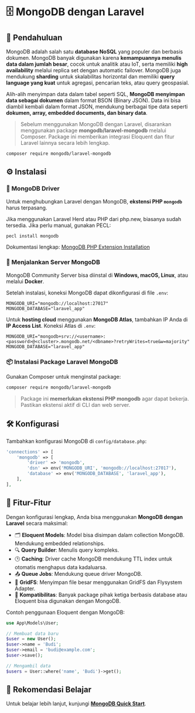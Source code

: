 # 🗄️ MongoDB dengan Laravel

## 📌 Pendahuluan

MongoDB adalah salah satu **database NoSQL** yang populer dan berbasis dokumen. MongoDB banyak digunakan karena **kemampuannya menulis data dalam jumlah besar**, cocok untuk analitik atau IoT, serta memiliki **high availability** melalui replica set dengan automatic failover. MongoDB juga mendukung **sharding** untuk skalabilitas horizontal dan memiliki **query language yang kuat** untuk agregasi, pencarian teks, atau query geospasial.

Alih-alih menyimpan data dalam tabel seperti SQL, **MongoDB menyimpan data sebagai dokumen** dalam format BSON (Binary JSON). Data ini bisa diambil kembali dalam format JSON, mendukung berbagai tipe data seperti **dokumen, array, embedded documents, dan binary data**.

> Sebelum menggunakan MongoDB dengan Laravel, disarankan menggunakan package **mongodb/laravel-mongodb** melalui Composer. Package ini memberikan integrasi Eloquent dan fitur Laravel lainnya secara lebih lengkap.

```bash
composer require mongodb/laravel-mongodb
```



## ⚙️ Instalasi

### 🧩 MongoDB Driver

Untuk menghubungkan Laravel dengan MongoDB, **ekstensi PHP `mongodb`** harus terpasang.

Jika menggunakan Laravel Herd atau PHP dari php.new, biasanya sudah tersedia. Jika perlu manual, gunakan PECL:

```bash
pecl install mongodb
```

Dokumentasi lengkap: [MongoDB PHP Extension Installation](https://www.php.net/manual/en/mongodb.installation.php)



### 🚀 Menjalankan Server MongoDB

MongoDB Community Server bisa diinstal di **Windows, macOS, Linux**, atau melalui **Docker**.

Setelah instalasi, koneksi MongoDB dapat dikonfigurasi di file `.env`:

```env
MONGODB_URI="mongodb://localhost:27017"
MONGODB_DATABASE="laravel_app"
```

Untuk **hosting cloud** menggunakan **MongoDB Atlas**, tambahkan IP Anda di **IP Access List**. Koneksi Atlas di `.env`:

```env
MONGODB_URI="mongodb+srv://<username>:<password>@<cluster>.mongodb.net/<dbname>?retryWrites=true&w=majority"
MONGODB_DATABASE="laravel_app"
```



### 📦 Instalasi Package Laravel MongoDB

Gunakan Composer untuk menginstal package:

```bash
composer require mongodb/laravel-mongodb
```

> Package ini **memerlukan ekstensi PHP mongodb** agar dapat bekerja. Pastikan ekstensi aktif di CLI dan web server.



## 🛠️ Konfigurasi

Tambahkan konfigurasi MongoDB di `config/database.php`:

```php
'connections' => [
    'mongodb' => [
        'driver' => 'mongodb',
        'dsn' => env('MONGODB_URI', 'mongodb://localhost:27017'),
        'database' => env('MONGODB_DATABASE', 'laravel_app'),
    ],
],
```



## 🌟 Fitur-Fitur

Dengan konfigurasi lengkap, Anda bisa menggunakan **MongoDB dengan Laravel** secara maksimal:

* 🗂️ **Eloquent Models**: Model bisa disimpan dalam collection MongoDB. Mendukung embedded relationships.
* 🔍 **Query Builder**: Menulis query kompleks.
* 🕒 **Caching**: Driver cache MongoDB mendukung TTL index untuk otomatis menghapus data kadaluarsa.
* 📤 **Queue Jobs**: Mendukung queue driver MongoDB.
* 📁 **GridFS**: Menyimpan file besar menggunakan GridFS dan Flysystem Adapter.
* 🧩 **Kompatibilitas**: Banyak package pihak ketiga berbasis database atau Eloquent bisa digunakan dengan MongoDB.

Contoh penggunaan Eloquent dengan MongoDB:

```php
use App\Models\User;

// Membuat data baru
$user = new User();
$user->name = 'Budi';
$user->email = 'budi@example.com';
$user->save();

// Mengambil data
$users = User::where('name', 'Budi')->get();
```



## 📖 Rekomendasi Belajar

Untuk belajar lebih lanjut, kunjungi **[MongoDB Quick Start](https://www.mongodb.com/docs/manual/tutorial/getting-started/)**.


